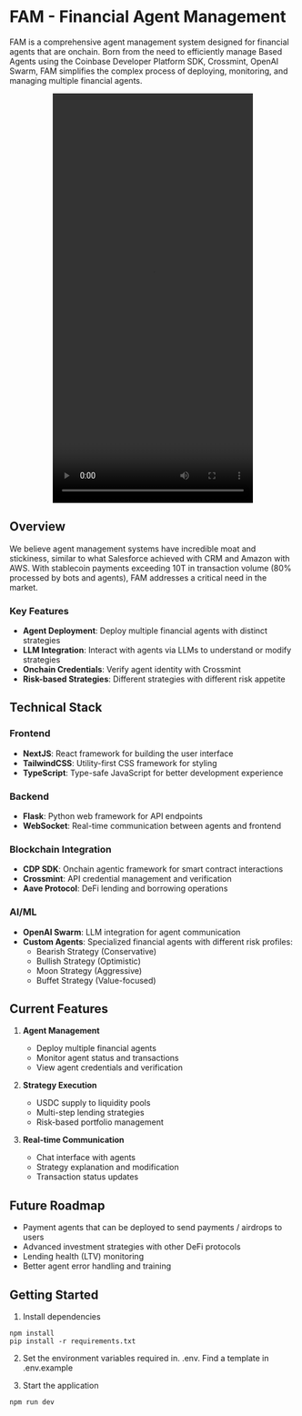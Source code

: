 # FAM - Financial Agent Management

FAM is a comprehensive agent management system designed for financial agents that are onchain. Born from the need to efficiently manage Based Agents using the Coinbase Developer Platform SDK, Crossmint, OpenAI Swarm, FAM simplifies the complex process of deploying, monitoring, and managing multiple financial agents.

<p align="center">
    <video src="https://raw.githubusercontent.com/jazz-cb/agent-karma/c5d8351be657343865298534539a862e08e8cc5f/" width="352" height="720"></video>
</p>

## Overview

We believe agent management systems have incredible moat and stickiness, similar to what Salesforce achieved with CRM and Amazon with AWS. With stablecoin payments exceeding 10T in transaction volume (80% processed by bots and agents), FAM addresses a critical need in the market.

### Key Features

- **Agent Deployment**: Deploy multiple financial agents with distinct strategies
- **LLM Integration**: Interact with agents via LLMs to understand or modify strategies
- **Onchain Credentials**: Verify agent identity with Crossmint
- **Risk-based Strategies**: Different strategies with different risk appetite

## Technical Stack

### Frontend
- **NextJS**: React framework for building the user interface
- **TailwindCSS**: Utility-first CSS framework for styling
- **TypeScript**: Type-safe JavaScript for better development experience

### Backend
- **Flask**: Python web framework for API endpoints
- **WebSocket**: Real-time communication between agents and frontend

### Blockchain Integration
- **CDP SDK**: Onchain agentic framework for smart contract interactions
- **Crossmint**: API credential management and verification
- **Aave Protocol**: DeFi lending and borrowing operations

### AI/ML
- **OpenAI Swarm**: LLM integration for agent communication
- **Custom Agents**: Specialized financial agents with different risk profiles:
  - Bearish Strategy (Conservative)
  - Bullish Strategy (Optimistic)
  - Moon Strategy (Aggressive)
  - Buffet Strategy (Value-focused)

## Current Features

1. **Agent Management**
   - Deploy multiple financial agents
   - Monitor agent status and transactions
   - View agent credentials and verification

2. **Strategy Execution**
   - USDC supply to liquidity pools
   - Multi-step lending strategies
   - Risk-based portfolio management

3. **Real-time Communication**
   - Chat interface with agents
   - Strategy explanation and modification
   - Transaction status updates

## Future Roadmap

- Payment agents that can be deployed to send payments / airdrops to users
- Advanced investment strategies with other DeFi protocols
- Lending health (LTV) monitoring
- Better agent error handling and training

## Getting Started

1. Install dependencies
```
npm install
pip install -r requirements.txt
```

2. Set the environment variables required in. .env. Find a template in .env.example


3. Start the application
```
npm run dev
```



